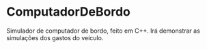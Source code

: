 # ComputadorDeBordo
Simulador de computador de bordo, feito em C++. Irá demonstrar as simulações dos gastos do veículo.
